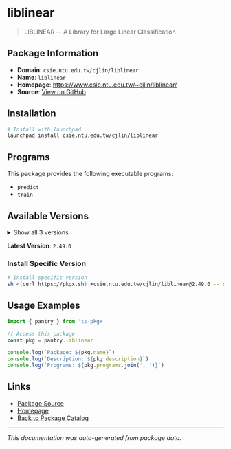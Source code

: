 # liblinear

> LIBLINEAR -- A Library for Large Linear Classification

## Package Information

- **Domain**: `csie.ntu.edu.tw/cjlin/liblinear`
- **Name**: `liblinear`
- **Homepage**: https://www.csie.ntu.edu.tw/~cjlin/liblinear/
- **Source**: [View on GitHub](https://github.com/pkgxdev/pantry/tree/main/projects/csie.ntu.edu.tw/cjlin/liblinear/package.yml)

## Installation

```bash
# Install with launchpad
launchpad install csie.ntu.edu.tw/cjlin/liblinear
```

## Programs

This package provides the following executable programs:

- `predict`
- `train`

## Available Versions

<details>
<summary>Show all 3 versions</summary>

- `2.49.0`, `2.48.0`, `2.47.0`

</details>

**Latest Version**: `2.49.0`

### Install Specific Version

```bash
# Install specific version
sh <(curl https://pkgx.sh) +csie.ntu.edu.tw/cjlin/liblinear@2.49.0 -- $SHELL -i
```

## Usage Examples

```typescript
import { pantry } from 'ts-pkgx'

// Access this package
const pkg = pantry.liblinear

console.log(`Package: ${pkg.name}`)
console.log(`Description: ${pkg.description}`)
console.log(`Programs: ${pkg.programs.join(', ')}`)
```

## Links

- [Package Source](https://github.com/pkgxdev/pantry/tree/main/projects/csie.ntu.edu.tw/cjlin/liblinear/package.yml)
- [Homepage](https://www.csie.ntu.edu.tw/~cjlin/liblinear/)
- [Back to Package Catalog](../../../../package-catalog.md)

---

*This documentation was auto-generated from package data.*
